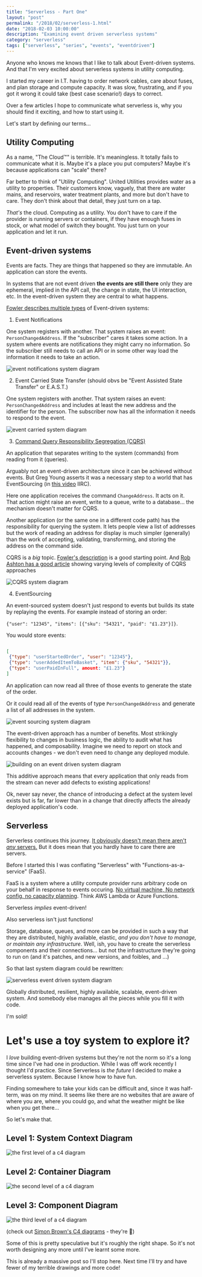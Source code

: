 ```yaml
---
title: "Serverless - Part One"
layout: "post"
permalink: "/2018/02/serverless-1.html"
date: "2018-02-03 10:00:00"
description: "Examining event driven serverless systems"
category: "serverless"
tags: ["serverless", "series", "events", "eventdriven"]
---
```


Anyone who knows me knows that I like to talk about Event-driven systems. And that I'm very excited about serverless systems in utility computing.

I started my career in I.T. having to order network cables, care about fuses, and plan storage and compute capacity. It was slow, frustrating, and if you got it wrong it could take (best case scenario!) days to correct.

Over a few articles I hope to communicate what serverless is, why you should find it exciting, and how to start using it.

Let's start by defining our terms...

<!--more-->

## Utility Computing

As a name, "The Cloud™️" is terrible. It's meaningless. It totally fails to communicate what it is. Maybe it's a place you put computers? Maybe it's because applications can "scale" there?

Far better to think of "Utility Computing". United Utilities provides water as a utility to properties. Their customers know, vaguely, that there are water mains, and reservoirs, water treatment plants, and more but don't have to care. They don't think about that detail, they just turn on a tap.

*That's* the cloud. Computing as a utility. You don't have to care if the provider is running servers or containers, if they have enough fuses in stock, or what model of switch they bought. You just turn on your application and let it run.

## Event-driven systems

Events are facts. They are things that happened so they are immutable. An application can store the events.

In systems that are not event driven **the events are still there** only they are ephemeral, implied in the API call, the change in state, the UI interaction, etc. In the event-driven system they are central to what happens.

[Fowler describes multiple types](https://martinfowler.com/articles/201701-event-driven.html) of Event-driven systems:

 1) Event Notifications

One system registers with another. That system raises an event: `PersonChangedAddress`. If the "subscriber" cares it takes some action. In a system where events are notifications they might carry no information. So the subscriber still needs to call an API or in some other way load the information it needs to take an action.

![event notifications system diagram](/images/events/event-notification.jpg)

 2) Event Carried State Transfer (should obvs be "Event Assisted State Transfer" or E.A.S.T.)

One system registers with another. That system raises an event: `PersonChangedAddress` and includes at least the new address and the identifier for the person. The subscriber now has all the information it needs to respond to the event.

![event carried system diagram](/images/events/east.jpg)

 3) [Command Query Responsibility Segregation (CQRS)](#cqrs)

An application that separates writing to the system (commands) from reading from it (queries).

Arguably not an event-driven architecture since it can be achieved without events. But Greg Young asserts it was a necessary step to a world that has EventSourcing (in [this video](https://www.youtube.com/watch?v=LDW0QWie21s) IIRC).

Here one application receives the command `ChangeAddress`. It acts on it. That action might raise an event, write to a queue, write to a database... the mechanism doesn't matter for CQRS.

Another application (or the same one in a different code path) has the responsibility for querying the system. It lets people view a list of addresses but the work of reading an address for display is much simpler (generally) than the work of accepting, validating, transforming, and storing the address on the command side.

CQRS is a _big_ topic. [Fowler's description](https://martinfowler.com/bliki/CQRS.html) is a good starting point. And [Rob Ashton has a good article](http://codeofrob.com/entries/cqrs-is-too-complicated.html) showing varying levels of complexity of CQRS approaches

![CQRS system diagram](/images/events/cqrs.jpg)

 4) EventSourcing

An event-sourced system doesn't just respond to events but builds its state by replaying the events. For example instead of storing an order:

 `{"user": "12345", "items": [{"sku": "54321", "paid": "£1.23"}]}`.

 You would store events:

 ```json

 [
  {"type": "userStartedOrder", "user": "12345"},
  {"type": "userAddedItemToBasket", "item": {"sku", "54321"}},
  {"type": "userPaidInFull", amount: "£1.23"}
]

```

An application can now read all three of those events to generate the state of the order.

Or it could read all of the events of type `PersonChangedAddress` and generate a list of all addresses in the system.

![event sourcing system diagram](/images/events/event-sourced.jpg)

The event-driven approach has a number of benefits. Most strikingly flexibility to changes in business logic, the ability to audit what has happened, and composability. Imagine we need to report on stock and accounts changes - we don't even need to change any deployed module.

![building on an event driven system diagram](/images/events/event-composed.jpg)

This additive approach means that every application that only reads from the stream can never add defects to existing applications!

Ok, never say never, the chance of introducing a defect at the system level exists but is far, far lower than in a change that directly affects the already deployed application's code.

## Serverless

Serverless continues this journey. [It obviously doesn't mean there aren't _any_ servers.](https://twitter.com/search?q=serverless%20AND%20%22no%20servers%22&src=typd) But it does mean that you hardly have to care there are servers.

Before I started this I was conflating "Serverless" with "Functions-as-a-service" (FaaS).

FaaS is a system where a utility compute provider runs arbitrary code on your behalf in response to events occuring. [No virtual machine, No network config, no capacity planning](https://youtu.be/SKAqmqVQ700?t=1m3s). Think AWS Lambda or Azure Functions.

Serverless *implies* event-driven!

Also serverless isn't just functions!

Storage, database, queues, and more can be provided in such a way that they are distributed, highly available, elastic, *and you don't have to manage, or maintain any infrastructure*. Well, ish, you have to create the serverless components and their connections... but not the infrastructure they're going to run on (and it's patches, and new versions, and foibles, and ...)

So that last system diagram could be rewritten:

![serverless event driven system diagram](/images/events/serverless.jpg)

Globally distributed, resilient, highly available, scalable, event-driven system. And somebody else manages all the pieces while you fill it with code.

I'm sold!

# Let's use a toy system to explore it?

I _love_ building event-driven systems but they're not the norm so it's a long time since I've had one in production. While I was off work recently I thought I'd practice. Since Serverless is _the future_ I decided to make a serverless system. Because I know how to have fun.

Finding somewhere to take your kids can be difficult and, since it was half-term, was on my mind. It seems like there are no websites that are aware of where you are, where you could go, and what the weather might be like when you get there...

So let's make that.

## Level 1: System Context Diagram

![the first level of a c4 diagram](/images/events/c4/1.jpg)

## Level 2: Container Diagram

![the second level of a c4 diagram](/images/events/c4/2.jpg)

## Level 3: Component Diagram

![the third level of a c4 diagram](/images/events/c4/3.jpg)

(check out [Simon Brown's C4 diagrams](https://c4model.com/) - they're 💯)

Some of this is pretty speculative but it's roughly the right shape. So it's not worth designing any more until I've learnt some more.

This is already a massive post so I'll stop here. Next time I'll try and have fewer of my terrible drawings and more code!
